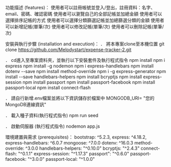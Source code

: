 功能描述 (features)：
使用者可以註冊帳號並登入/登出，註冊資料：名字、email、密碼、確認密碼
使用者可以瀏覽自己的全部記帳並加總金額
使用者可以選擇排序記帳的方式 使用者可以選擇分類篩選記帳並加總篩選分類的金額 使用者可以新增記帳(單筆/次)
使用者可以修改記帳(單筆/次) 使用者可以刪除記帳(單筆/次)

安裝與執行步驟 (installation and execution)：
． 將本專案clone至本機位置
git clone https://github.com/Melodystart/expense-tracker-2.git

． cd進入至專案資料夾，並執行以下安裝套件及執行程式指令
npm install
npm i express
npm install -g nodemon
npm i express-handlebars
npm install dotenv --save
npm install method-override
npm i -g express-generator
npm install --save handlebars-helpers
npm install bcryptjs
npm install express-session
npm install passport
npm install passport-facebook
npm install passport-local
npm install connect-flash

． 請自行新增.env檔案並將以下資訊儲存於檔案中
MONGODB_URI= "您的MongoDB連線資訊"

． 載入種子資料(執行程式指令)
npm run seed

． 啟動伺服器 (執行程式指令)
nodemon app.js

環境建置與需求 (prerequisites)：
bootstrap: ^5.2.3,
express: ^4.18.2,
express-handlebars: ^6.0.7
mongoose: ^7.0.0
dotenv: ^16.0.3
method-override: ^3.0.0
handlebars-helpers: "^0.10.0"
bcryptjs: "^2.4.3"
connect-flash: "^0.1.1"
express-session: "^1.17.3"
passport": "^0.6.0"
passport-facebook: "^3.0.0"
passport-local: "^1.0.0"
